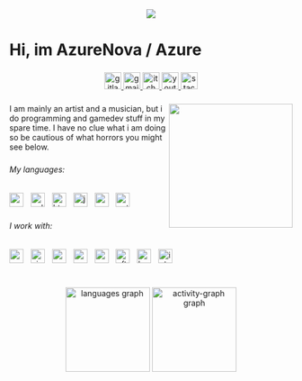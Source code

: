 <div align="center">
  <img src="https://visitor-badge.laobi.icu/badge?page_id=AnAzureNova.AnAzureNova&"  />
</div>

###

<h1 align="left">Hi, im AzureNova / Azure</h1>

###

<div align="center">
  <a href="https://gitlab.com/AnAzureNova" target="_blank">
    <img src="https://img.shields.io/static/v1?message=GitLab&logo=gitlab&label=&color=FC6D26&logoColor=white&labelColor=&style=for-the-badge" height="30" alt="gitlab logo"  />
  </a>
  <a href="realazurenova@gmail.com" target="_blank">
    <img src="https://img.shields.io/static/v1?message=Gmail&logo=gmail&label=&color=D14836&logoColor=white&labelColor=&style=for-the-badge" height="30" alt="gmail logo"  />
  </a>
  <a href="https://notazurenova.itch.io" target="_blank">
    <img src="https://img.shields.io/static/v1?message=itch.io&logo=itch&label=&color=000000&logoColor=white&labelColor=&style=for-the-badge" height="30" alt="itch logo"  />
  </a>
  <a href="https://www.youtube.com/@Azure_Nova" target="_blank">
    <img src="https://img.shields.io/static/v1?message=Youtube&logo=youtube&label=&color=FF0000&logoColor=white&labelColor=&style=for-the-badge" height="30" alt="youtube logo"  />
  </a>
  <a href="https://stackoverflow.com/users/31736357/matt" target="_blank">
    <img src="https://img.shields.io/static/v1?message=Stackoverflow&logo=stackoverflow&label=&color=FE7A16&logoColor=white&labelColor=&style=for-the-badge" height="30" alt="stackoverflow logo"  />
  </a>
</div>

###

<img align="right" height="220" src="https://external-content.duckduckgo.com/iu/?u=https%3A%2F%2Fcdn.petpress.net%2Fwp-content%2Fuploads%2F2019%2F11%2F12092042%2F75562931_151372889471502_4147752791952611680_n1.jpg&f=1&nofb=1&ipt=1f0588d9b73a4ac631df0d25a4b6345136e7e8e71815dfec24f03a62b243715a"  />

###

<p align="left">I am mainly an artist and a musician, but i do programming and gamedev stuff in my spare time. I have no clue what i am doing so be cautious of what horrors you might see below.</p>

###

<h6 align="left">My languages:</h6>

###

<div align="left">
  <img src="https://cdn.jsdelivr.net/gh/devicons/devicon/icons/csharp/csharp-original.svg" height="25" alt="csharp logo"  />
  <img width="5" />
  <img src="https://cdn.jsdelivr.net/gh/devicons/devicon/icons/cplusplus/cplusplus-original.svg" height="25" alt="cplusplus logo"  />
  <img width="5" />
  <img src="https://cdn.jsdelivr.net/gh/devicons/devicon/icons/html5/html5-original.svg" height="25" alt="html5 logo"  />
  <img width="5" />
  <img src="https://cdn.jsdelivr.net/gh/devicons/devicon/icons/javascript/javascript-original.svg" height="25" alt="javascript logo"  />
  <img width="5" />
  <img src="https://cdn.jsdelivr.net/gh/devicons/devicon/icons/css3/css3-original.svg" height="25" alt="css logo"  />
  <img width="5" />
  <img src="https://cdn.jsdelivr.net/gh/devicons/devicon/icons/python/python-original.svg" height="25" alt="python logo"  />
</div>

###

<h6 align="left">I work with:</h6>

###

<div align="left">
  <img src="https://cdn.jsdelivr.net/gh/devicons/devicon/icons/vscode/vscode-original.svg" height="25" alt="vscode logo"  />
  <img width="5" />
  <img src="https://cdn.jsdelivr.net/gh/devicons/devicon/icons/visualstudio/visualstudio-plain.svg" height="25" alt="visualstudio logo"  />
  <img width="5" />
  <img src="https://cdn.jsdelivr.net/gh/devicons/devicon/icons/pycharm/pycharm-original.svg" height="25" alt="pycharm logo"  />
  <img width="5" />
  <img src="https://cdn.jsdelivr.net/gh/devicons/devicon/icons/godot/godot-original.svg" height="25" alt="godot logo"  />
  <img width="5" />
  <img src="https://cdn.jsdelivr.net/gh/devicons/devicon/icons/premierepro/premierepro-original.svg" height="25" alt="premierepro logo"  />
  <img width="5" />
  <img src="https://cdn.jsdelivr.net/gh/devicons/devicon/icons/aftereffects/aftereffects-original.svg" height="25" alt="aftereffects logo"  />
  <img width="5" />
  <img src="https://cdn.jsdelivr.net/gh/devicons/devicon/icons/haxe/haxe-original.svg" height="25" alt="haxe logo"  />
  <img width="5" />
  <img src="https://cdn.jsdelivr.net/gh/devicons/devicon/icons/inkscape/inkscape-original.svg" height="25" alt="inkscape logo"  />
</div>

###

<br clear="both">

<div align="center">
  <img src="https://github-readme-stats.vercel.app/api/top-langs?username=AnAzureNova&locale=en&hide_title=false&layout=compact&card_width=320&langs_count=5&theme=github_dark&hide_border=true" height="150" alt="languages graph"  />
  <img src="https://github-readme-activity-graph.vercel.app/graph?username=AnAzureNova&theme=github-dark&area=true&hide_border=true" height="150" alt="activity-graph graph"  />
</div>

###

<div align="center">
</div>

###
